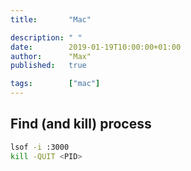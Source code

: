 ```yaml
---
title:       "Mac"

description: " "
date:        2019-01-19T10:00:00+01:00
author:      "Max"
published:   true

tags:        ["mac"]
---
```


## Find (and kill) process

```bash
lsof -i :3000
kill -QUIT <PID>
```

